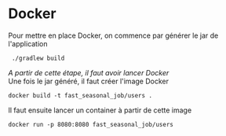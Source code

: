 # Docker
Pour mettre en place Docker, on commence par générer le jar de l'application
```shell
 ./gradlew build
```
*A partir de cette étape, il faut avoir lancer Docker*  
Une fois le jar généré, il faut créer l'image Docker
```shell
docker build -t fast_seasonal_job/users . 
```

Il faut ensuite lancer un container à partir de cette image
```shell
docker run -p 8080:8080 fast_seasonal_job/users
```
